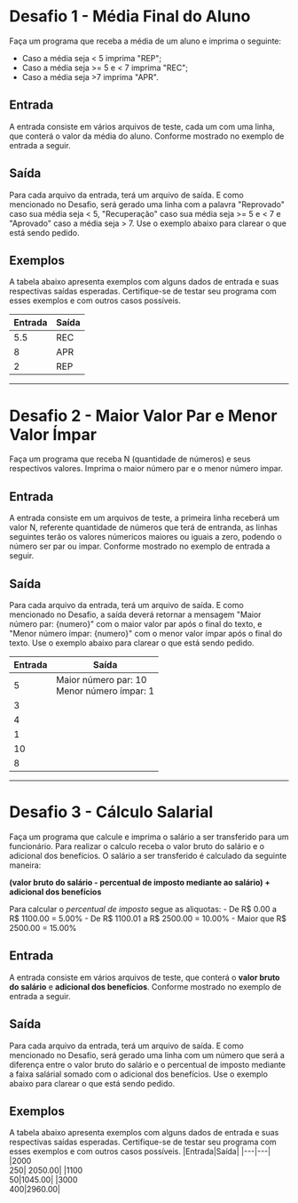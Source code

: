 # Desafio 1 - Média Final do Aluno
Faça um programa que receba a média de um aluno e imprima o seguinte:

- Caso a média seja < 5 imprima "REP";
- Caso a média seja >= 5 e < 7 imprima "REC";
- Caso a média seja >7 imprima "APR".

## Entrada
A entrada consiste em vários arquivos de teste, cada um com uma linha, que conterá o valor da média do aluno. Conforme mostrado no exemplo de entrada a seguir.

## Saída
Para cada arquivo da entrada, terá um arquivo de saída. E como mencionado no Desafio, será gerado uma linha com a palavra "Reprovado" caso sua média seja < 5, "Recuperação" caso sua média seja >= 5 e < 7 e "Aprovado" caso a média seja > 7. Use o exemplo abaixo para clarear o que está sendo pedido.

## Exemplos
A tabela abaixo apresenta exemplos com alguns dados de entrada e suas respectivas saídas esperadas. Certifique-se de testar seu programa com esses exemplos e com outros casos possíveis.

|Entrada|Saída|
|---|---|
|5.5|REC   |
|8  |APR|
|2|REP|

---

# Desafio 2 - Maior Valor Par e Menor Valor Ímpar
Faça um programa que receba N (quantidade de números) e seus respectivos valores. Imprima o maior número par e o menor número impar. 

## Entrada
A entrada consiste em um arquivos de teste, a primeira linha receberá um valor N, referente quantidade de números que terá de entranda, as linhas seguintes terão os valores númericos maiores ou iguais a zero, podendo o número ser par ou impar. Conforme mostrado no exemplo de entrada a seguir.

## Saída
Para cada arquivo da entrada, terá um arquivo de saída. E como mencionado no Desafio, a saída deverá retornar a mensagem "Maior número par: {numero}" com o maior valor par após o final do texto,  e "Menor número ímpar: {numero}" com o menor valor ímpar após o final do texto. Use o exemplo abaixo para clarear o que está sendo pedido.

|Entrada|Saída|
|---|---|
|5|Maior número par: 10 <br> Menor número ímpar: 1|
|3||
|4||
|1||
|10||
|8||

---

# Desafio 3 - Cálculo Salarial
Faça um programa que calcule e imprima o salário a ser transferido para um funcionário. Para realizar o calculo receba o valor bruto do salário e o adicional dos benefícios. O salário a ser transferido é calculado da seguinte maneira: 

**(valor bruto do salário - percentual de imposto mediante ao salário) + adicional dos benefícios**

Para calcular o *percentual de imposto* segue as aliquotas:
    - De R\$ 0.00 a R\$ 1100.00 = 5.00%
    - De R\$ 1100.01 a R\$ 2500.00 = 10.00%
    - Maior que R$ 2500.00 = 15.00%

## Entrada
A entrada consiste em vários arquivos de teste, que conterá o **valor bruto do salário** e **adicional dos benefícios**. Conforme mostrado no exemplo de entrada a seguir.

## Saída
Para cada arquivo da entrada, terá um arquivo de saída. E como mencionado no Desafio, será gerado uma linha com um número que será a diferença entre o valor bruto do salário e o percentual de imposto mediante a faixa salárial somado com o adicional dos benefícios. Use o exemplo abaixo para clarear o que está sendo pedido.

## Exemplos
A tabela abaixo apresenta exemplos com alguns dados de entrada e suas respectivas saídas esperadas. Certifique-se de testar seu programa com esses exemplos e com outros casos possíveis.
|Entrada|Saída|
|---|---|
|2000 <br> 250| 2050.00|
|1100 <br> 50|1045.00|
|3000 <br> 400|2960.00|
